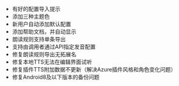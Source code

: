 - 有好的配置导入提示
- 添加三种主题色
- 新用户自动添加默认配置
- 添加帮助文档，并自动显示
- 朗读规则支持单条导出
- 支持由调用者通过API指定发音配置
- 修复朗读规则导出无拓展名
- 修复本地TTS无法在编辑界面试听
- 修复插件TTS附加数据不更新（解决Azure插件风格和角色变化问题）
- 修复Android8及以下版本的备份问题